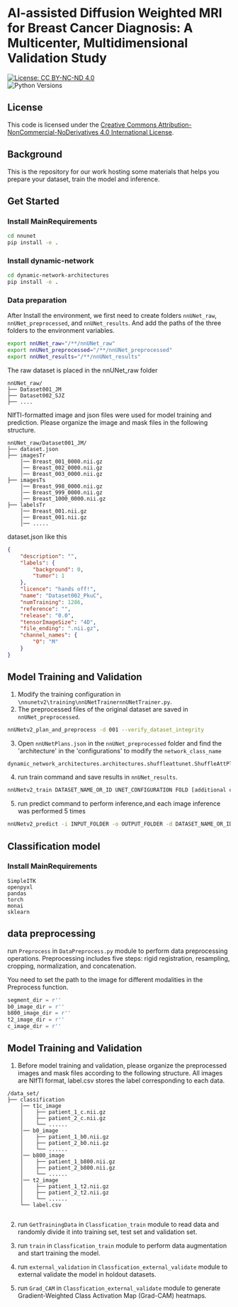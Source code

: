 # AI-assisted Diffusion Weighted MRI for Breast Cancer Diagnosis: A Multicenter, Multidimensional Validation Study

[![License: CC BY-NC-ND 4.0](https://licensebuttons.net/l/by-nc-nd/4.0/80x15.png)](https://creativecommons.org/licenses/by-nc-nd/4.0/)  
![Python Versions](https://img.shields.io/badge/python-3.10-blue
)

## License

This code is licensed under the [Creative Commons Attribution-NonCommercial-NoDerivatives 4.0 International License](https://creativecommons.org/licenses/by-nc-nd/4.0/).

## Background

This is the repository for our work hosting some materials that helps you prepare your dataset, train the model and inference.
## Get Started

### Install MainRequirements

```sh
cd nnunet
pip install -e .
```
### Install dynamic-network 

```sh
cd dynamic-network-architectures
pip install -e .
```



### Data preparation

After Install the environment, we first need to create folders `nnUNet_raw`, `nnUNet_preprocessed`, and `nnUNet_results`.
And add the paths of the three folders to the environment variables.
```sh
export nnUNet_raw="/**/nnUNet_raw"
export nnUNet_preprocessed="/**/nnUNet_preprocessed"
export nnUNet_results="/**/nnUNet_results"
```
The raw dataset is placed in the nnUNet_raw folder 
```
nnUNet_raw/
├── Dataset001_JM
├── Dataset002_SJZ
├── ....

```
NIfTI-formatted image and json files were used for model training and prediction. Please organize the image and mask files in the following structure.

```
nnUNet_raw/Dataset001_JM/
├── dataset.json
├── imagesTr
    │── Breast_001_0000.nii.gz
    │── Breast_002_0000.nii.gz
    │── Breast_003_0000.nii.gz
├── imagesTs
    │── Breast_998_0000.nii.gz
    │── Breast_999_0000.nii.gz
    │── Breast_1000_0000.nii.gz
├── labelsTr
    │── Breast_001.nii.gz
    │── Breast_001.nii.gz
    │── .....
```
dataset.json like this 

```json
{
    "description": "",
    "labels": {
        "background": 0,
        "tumor": 1
    },
    "licence": "hands off!",
    "name": "Dataset002_PkuC",
    "numTraining": 1286,
    "reference": "",
    "release": "0.0",
    "tensorImageSize": "4D",
    "file_ending": ".nii.gz",
    "channel_names": {
        "0": "M"
    }
}
```

## Model Training and Validation
1. Modify the training configuration in `\nnunetv2\training\nnUNetTrainernnUNetTrainer.py`.
2. The preprocessed files of the original dataset are saved in `nnUNet_preprocessed`.
```sh
nnUNetv2_plan_and_preprocess -d 001 --verify_dataset_integrity
```
3. Open `nnUNetPlans.json` in the `nnUNet_preprocessed` folder and find the 'architecture' in the 'configurations' to modify the `network_class_name`
```sh
dynamic_network_architectures.architectures.shuffleattunet.ShuffleAttPlainConvUNet
```
4. run train command and save results in `nnUNet_results`.
```sh
nnUNetv2_train DATASET_NAME_OR_ID UNET_CONFIGURATION FOLD [additional options, see -h]
```
5. run predict command to perform inference,and each image inference was performed 5 times
```sh
nnUNetv2_predict -i INPUT_FOLDER -o OUTPUT_FOLDER -d DATASET_NAME_OR_ID -c CONFIGURATION --save_probabilities
```



## Classification model 

### Install MainRequirements

```
SimpleITK
openpyxl
pandas
torch
monai
sklearn
```

## data preprocessing

run `Preprocess` in `DataPreprocess.py` module to perform data preprocessing operations. Preprocessing includes five steps: rigid registration, resampling, cropping, normalization, and concatenation. 

You need to set the path to the image for different modalities in the Preprocess function.

```python
segment_dir = r''
b0_image_dir = r''
b800_image_dir = r''
t2_image_dir = r''
c_image_dir = r''
```



## Model Training and Validation

1. Before model training and validation, please organize the preprocessed images and mask files according to the following structure. All images are NIfTI format, label.csv stores the label corresponding to each data.

```
/data_set/
├── classification
    │── t1c_image
    │    ├── patient_1_c.nii.gz
    │    ├── patient_2_c.nii.gz
    │    └── ......
    │── b0_image
    │    ├── patient_1_b0.nii.gz
    │    ├── patient_2_b0.nii.gz
    │    └── ......
    │── b800_image
    │    ├── patient_1_b800.nii.gz
    │    ├── patient_2_b800.nii.gz
    │    └── ......
    │── t2_image
    │    ├── patient_1_t2.nii.gz
    │    ├── patient_2_t2.nii.gz
    │    └── ......
    └── label.csv
  
```

2. run `GetTrainingData` in `Classfication_train` module to read data and randomly divide it into training set, test set and validation set.

3. run `train` in `Classfication_train` module to perform data augmentation and start training the model. 

4. run `external_validation` in `Classfication_external_validate` module to external validate the model in holdout datasets.

5. run `Grad_CAM` in `Classfication_external_validate` module to generate Gradient-Weighted Class Activation Map (Grad-CAM) heatmaps.
